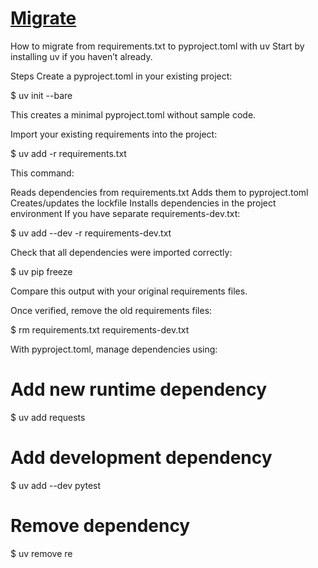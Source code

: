 # **[Migrate](https://pydevtools.com/handbook/how-to/migrate-requirements.txt/)**

How to migrate from requirements.txt to pyproject.toml with uv
Start by installing uv if you haven’t already.

Steps 
Create a pyproject.toml in your existing project:

$ uv init --bare

This creates a minimal pyproject.toml without sample code.

Import your existing requirements into the project:

$ uv add -r requirements.txt

This command:

Reads dependencies from requirements.txt
Adds them to pyproject.toml
Creates/updates the lockfile
Installs dependencies in the project environment
If you have separate requirements-dev.txt:

$ uv add --dev -r requirements-dev.txt

Check that all dependencies were imported correctly:

$ uv pip freeze

Compare this output with your original requirements files.

Once verified, remove the old requirements files:

$ rm requirements.txt requirements-dev.txt

With pyproject.toml, manage dependencies using:

# Add new runtime dependency
$ uv add requests

# Add development dependency
$ uv add --dev pytest

# Remove dependency
$ uv remove re